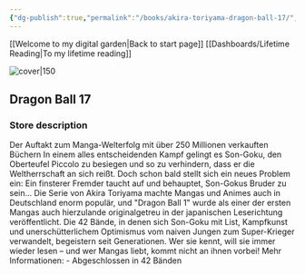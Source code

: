 ```yaml
---
{"dg-publish":true,"permalink":"/books/akira-toriyama-dragon-ball-17/","title":"\"Dragon Ball 17\"","tags":["manga","Fantasy"]}
---
```


[[Welcome to my digital garden\|Back to start page]]
[[Dashboards/Lifetime Reading\|To my lifetime reading]]

![cover|150](http://books.google.com/books/content?id=PtkjDwAAQBAJ&printsec=frontcover&img=1&zoom=1&edge=curl&source=gbs_api)

## Dragon Ball 17

### Store description

Der Auftakt zum Manga-Welterfolg mit über 250 Millionen verkauften Büchern In einem alles entscheidenden Kampf gelingt es Son-Goku, den Oberteufel Piccolo zu besiegen und so zu verhindern, dass er die Weltherrschaft an sich reißt. Doch schon bald stellt sich ein neues Problem ein: Ein finsterer Fremder taucht auf und behauptet, Son-Gokus Bruder zu sein... Die Serie von Akira Toriyama machte Mangas und Animes auch in Deutschland enorm populär, und "Dragon Ball 1" wurde als einer der ersten Mangas auch hierzulande originalgetreu in der japanischen Leserichtung veröffentlicht. Die 42 Bände, in denen sich Son-Goku mit List, Kampfkunst und unerschütterlichem Optimismus vom naiven Jungen zum Super-Krieger verwandelt, begeistern seit Generationen. Wer sie kennt, will sie immer wieder lesen – und wer Mangas liebt, kommt nicht an ihnen vorbei! Mehr Informationen: - Abgeschlossen in 42 Bänden
```